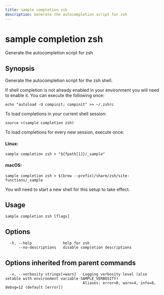 ```yaml
---
title: sample completion zsh
description: Generate the autocompletion script for zsh
---
```


<!--
This documentation is auto generated by a script.
Please do not edit this file directly.
-->

<!-- markdownlint-disable-next-line single-title -->
# sample completion zsh

Generate the autocompletion script for zsh

## Synopsis

Generate the autocompletion script for the zsh shell.

If shell completion is not already enabled in your environment you will need
to enable it.  You can execute the following once:

	echo "autoload -U compinit; compinit" >> ~/.zshrc

To load completions in your current shell session:

	source <(sample completion zsh)

To load completions for every new session, execute once:

#### Linux:

	sample completion zsh > "${fpath[1]}/_sample"

#### macOS:

	sample completion zsh > $(brew --prefix)/share/zsh/site-functions/_sample

You will need to start a new shell for this setup to take effect.


## Usage

```plaintext
sample completion zsh [flags]
```

## Options

```plaintext
  -h, --help              help for zsh
      --no-descriptions   disable completion descriptions
```

## Options inherited from parent commands

```plaintext
  -v, --verbosity strings[=warn]   Logging verbosity level (also setable with environment variable SAMPLE_VERBOSITY)
                                   Aliases: error=0, warn=4, info=8, debug=12 (default [error])
```
